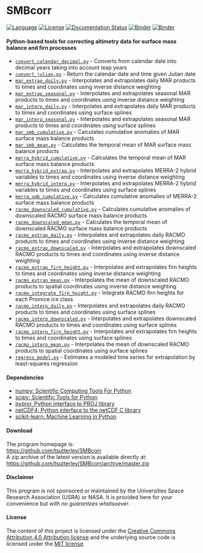 SMBcorr
=======

[![Language](https://img.shields.io/badge/python-v3.7-green.svg)](https://www.python.org/)
[![License](https://img.shields.io/badge/license-MIT-green.svg)](https://github.com/tsutterley/SMBcorr/blob/master/LICENSE)
[![Documentation Status](https://readthedocs.org/projects/smbcorr/badge/?version=latest)](https://smbcorr.readthedocs.io/en/latest/?badge=latest)
[![Binder](https://mybinder.org/badge_logo.svg)](https://mybinder.org/v2/gh/tsutterley/SMBcorr/master)
[![Binder](https://binder.pangeo.io/badge.svg)](https://binder.pangeo.io/v2/gh/tsutterley/SMBcorr/master)

#### Python-based tools for correcting altimetry data for surface mass balance and firn processes

- [`convert_calendar_decimal.py`](https://github.com/tsutterley/SMBcorr/blob/master/doc/source/user_guide/convert_calendar_decimal.md) - Converts from calendar date into decimal years taking into account leap years  
- [`convert_julian.py`](https://github.com/tsutterley/SMBcorr/blob/master/doc/source/user_guide/convert_julian.md) - Return the calendar date and time given Julian date  
- [`mar_extrap_daily.py`](https://github.com/tsutterley/SMBcorr/blob/master/doc/source/user_guide/mar_extrap_daily.md) - Interpolates and extrapolates daily MAR products to times and coordinates using inverse distance weighting  
- [`mar_extrap_seasonal.py`](https://github.com/tsutterley/SMBcorr/blob/master/doc/source/user_guide/mar_extrap_seasonal.md) - Interpolates and extrapolates seasonal MAR products to times and coordinates using inverse distance weighting  
- [`mar_interp_daily.py`](https://github.com/tsutterley/SMBcorr/blob/master/doc/source/user_guide/mar_interp_daily.md) - Interpolates and extrapolates daily MAR products to times and coordinates using surface splines  
- [`mar_interp_seasonal.py`](https://github.com/tsutterley/SMBcorr/blob/master/doc/source/user_guide/mar_interp_seasonal.md) - Interpolates and extrapolates seasonal MAR products to times and coordinates using surface splines  
- [`mar_smb_cumulative.py`](https://github.com/tsutterley/SMBcorr/blob/master/doc/source/user_guide/mar_smb_cumulative.md) - Calculates cumulative anomalies of MAR surface mass balance products  
- [`mar_smb_mean.py`](https://github.com/tsutterley/SMBcorr/blob/master/doc/source/user_guide/mar_smb_mean.md) - Calculates the temporal mean of MAR surface mass balance products  
- [`merra_hybrid_cumulative.py`](https://github.com/tsutterley/SMBcorr/blob/master/doc/source/user_guide/merra_hybrid_cumulative.md) - Calculates the temporal mean of MAR surface mass balance products  
- [`merra_hybrid_extrap.py`](https://github.com/tsutterley/SMBcorr/blob/master/doc/source/user_guide/merra_hybrid_extrap.md) - Interpolates and extrapolates MERRA-2 hybrid variables to times and coordinates using inverse distance weighting  
- [`merra_hybrid_interp.py`](https://github.com/tsutterley/SMBcorr/blob/master/doc/source/user_guide/merra_hybrid_interp.md) - Interpolates and extrapolates MERRA-2 hybrid variables to times and coordinates using surface splines  
- [`merra_smb_cumulative.py`](https://github.com/tsutterley/SMBcorr/blob/master/doc/source/user_guide/merra_smb_cumulative.md) - Calculates cumulative anomalies of MERRA-2 surface mass balance products  
- [`racmo_downscaled_cumulative.py`](https://github.com/tsutterley/SMBcorr/blob/master/doc/source/user_guide/racmo_downscaled_cumulative.md) - Calculates cumulative anomalies of downscaled RACMO surface mass balance products  
- [`racmo_downscaled_mean.py`](https://github.com/tsutterley/SMBcorr/blob/master/doc/source/user_guide/racmo_downscaled_mean.md) - Calculates the temporal mean of downscaled RACMO surface mass balance products  
- [`racmo_extrap_daily.py`](https://github.com/tsutterley/SMBcorr/blob/master/doc/source/user_guide/racmo_extrap_daily.md) - Interpolates and extrapolates daily RACMO products to times and coordinates using inverse distance weighting  
- [`racmo_extrap_downscaled.py`](https://github.com/tsutterley/SMBcorr/blob/master/doc/source/user_guide/racmo_extrap_downscaled.md) - Interpolates and extrapolates downscaled RACMO products to times and coordinates using inverse distance weighting  
- [`racmo_extrap_firn_height.py`](https://github.com/tsutterley/SMBcorr/blob/master/doc/source/user_guide/racmo_extrap_firn_height.md) - Interpolates and extrapolates firn heights to times and coordinates using inverse distance weighting  
- [`racmo_extrap_mean.py`](https://github.com/tsutterley/SMBcorr/blob/master/doc/source/user_guide/racmo_extrap_mean.md) - Interpolates the mean of downscaled RACMO products to spatial coordinates using inverse distance weighting  
- [`racmo_integrate_firn_height.py`](https://github.com/tsutterley/SMBcorr/blob/master/doc/source/user_guide/racmo_integrate_firn_height.md) - Integrate RACMO firn heights for each Promice ice class  
- [`racmo_interp_daily.py`](https://github.com/tsutterley/SMBcorr/blob/master/doc/source/user_guide/racmo_interp_daily.md) - Interpolates and extrapolates daily RACMO products to times and coordinates using surface splines  
- [`racmo_interp_downscaled.py`](https://github.com/tsutterley/SMBcorr/blob/master/doc/source/user_guide/racmo_interp_downscaled.md) - Interpolates and extrapolates downscaled RACMO products to times and coordinates using surface splines  
- [`racmo_interp_firn_height.py`](https://github.com/tsutterley/SMBcorr/blob/master/doc/source/user_guide/racmo_interp_firn_height.md) - Interpolates and extrapolates firn heights to times and coordinates using surface splines  
- [`racmo_interp_mean.py`](https://github.com/tsutterley/SMBcorr/blob/master/doc/source/user_guide/racmo_interp_mean.md) - Interpolates the mean of downscaled RACMO products to spatial coordinates using surface splines  
- [`regress_model.py`](https://github.com/tsutterley/SMBcorr/blob/master/doc/source/user_guide/regress_model.md) - Estimates a modeled time series for extrapolation by least-squares regression  

#### Dependencies
 - [numpy: Scientific Computing Tools For Python](https://www.numpy.org)  
 - [scipy: Scientific Tools for Python](https://www.scipy.org/)  
 - [pyproj: Python interface to PROJ library](https://pypi.org/project/pyproj/)  
 - [netCDF4: Python interface to the netCDF C library](https://unidata.github.io/netcdf4-python/)  
 - [scikit-learn: Machine Learning in Python](https://scikit-learn.org/stable/index.html)

#### Download
The program homepage is:  
https://github.com/tsutterley/SMBcorr  
A zip archive of the latest version is available directly at:  
https://github.com/tsutterley/SMBcorr/archive/master.zip  

#### Disclaimer  
This program is not sponsored or maintained by the Universities Space Research Association (USRA) or NASA.  It is provided here for your convenience but _with no guarantees whatsoever_.  

#### License
The content of this project is licensed under the [Creative Commons Attribution 4.0 Attribution license](https://creativecommons.org/licenses/by/4.0/) and the underlying source code is licensed under the [MIT license](LICENSE).  
